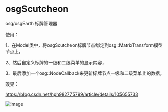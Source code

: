 # osgScutcheon
osg/osgEarth 标牌管理器

使用：

1、在Model类中，将osgScutcheon标牌节点绑定到osg::MatrixTransform模型节点上，

2、然后自定义标牌的一级和二级菜单的显示内容，

3、最后添加一个osg::NodeCallback来更新标牌节点一级和二级菜单上的数据。

效果：

https://blog.csdn.net/hph982775799/article/details/105655733

![image](https://user-images.githubusercontent.com/6800925/114290485-acddb800-9ab2-11eb-8b3d-1d7ceb0da5bc.png)

